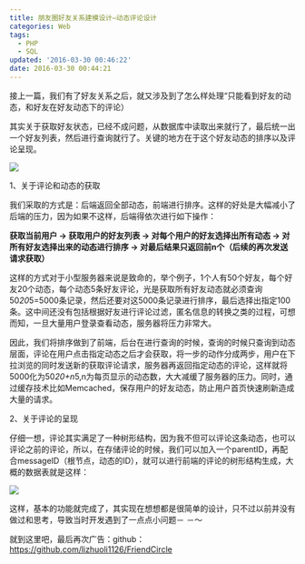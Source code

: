 ```yaml
---
title: 朋友圈好友关系建模设计—动态评论设计
categories: Web
tags:
  - PHP
  - SQL
updated: '2016-03-30 00:46:22'
date: 2016-03-30 00:44:21
---
```


接上一篇，我们有了好友关系之后，就又涉及到了怎么样处理“只能看到好友的动态，和好友在好友动态下的评论）

其实关于获取好友状态，已经不成问题，从数据库中读取出来就行了，最后统一出一个好友列表，然后进行查询就行了。关键的地方在于这个好友动态的排序以及评论呈现。

![](http://dreampiggy-image.test.upcdn.net/image/1/c6/189c18dfe1efe7c7e93052ad0edf2.png)

1、关于评论和动态的获取

我们采取的方式是：后端返回全部动态，前端进行排序。这样的好处是大幅减小了后端的压力，因为如果不这样，后端得依次进行如下操作：

**获取当前用户 -> 获取用户的好友列表 -> 对每个用户的好友选择出所有动态 -> 对所有好友选择出来的动态进行排序 -> 对最后结果只返回前n个（后续的再次发送请求获取）**

这样的方式对于小型服务器来说是致命的，举个例子，1个人有50个好友，每个好友20个动态，每个动态5条好友评论，光是获取所有好友动态就必须查询50*20*5=5000条记录，然后还要对这5000条记录进行排序，最后选择出指定100条。这中间还没有包括根据好友进行评论过滤，匿名信息的转换之类的过程，可想而知，一旦大量用户登录查看动态，服务器将压力非常大。

因此，我们将排序做到了前端，后台在进行查询的时候，查询的时候只查询到动态层面，评论在用户点击指定动态之后才会获取，将一步的动作分成两步，用户在下拉浏览的同时发送新的获取评论请求，服务器再返回指定动态的评论，这样就将5000化为50*20+n*5,n为每页显示的动态数，大大减缓了服务器的压力。同时，通过缓存技术比如Memcached，保存用户的好友动态，防止用户首页快速刷新造成大量的请求。

2、关于评论的呈现

仔细一想，评论其实满足了一种树形结构，因为我不但可以评论这条动态，也可以评论之前的评论，所以，在存储评论的时候，我们可以加入一个parentID，再配合messageID（根节点，动态的ID），就可以进行前端的评论的树形结构生成，大概的数据表就是这样：

![](http://dreampiggy-image.test.upcdn.net/image/2/39/165349718710a96085446deca2c48.png)

这样，基本的功能就完成了，其实现在想想都是很简单的设计，只不过以前并没有做过和思考，导致当时开发遇到了一点点小问题－ －～

就到这里吧，最后再次广告：github：https://github.com/lizhuoli1126/FriendCircle